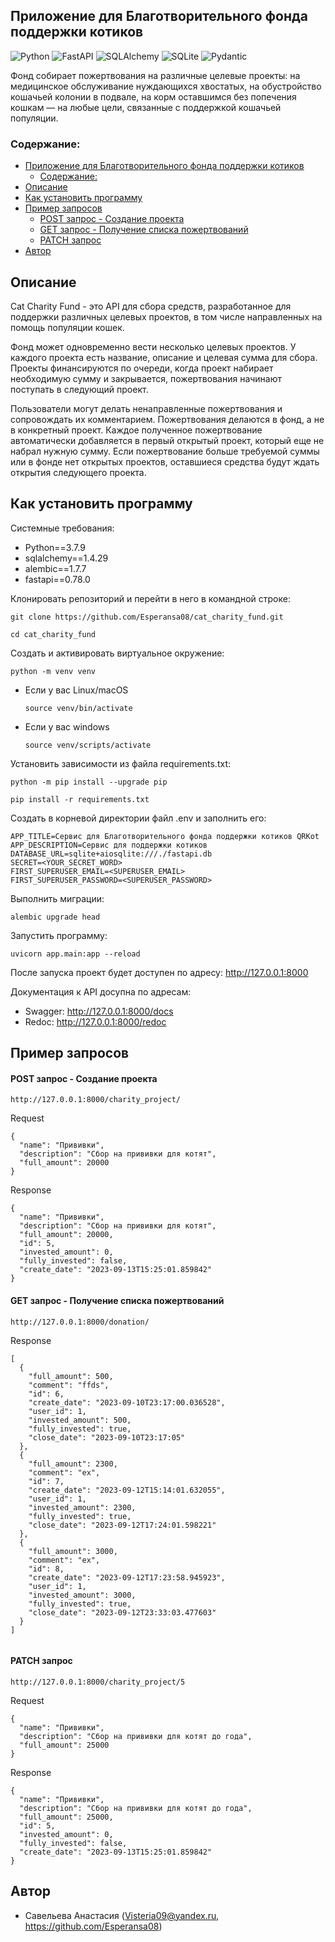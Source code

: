 ## Приложение для Благотворительного фонда поддержки котиков

![Python](https://img.shields.io/badge/python-3670A0?style=for-the-badge&logo=python&logoColor=ffdd54)
![FastAPI](https://img.shields.io/badge/FastAPI-005571?style=for-the-badge&logo=fastapi)
![SQLAlchemy](https://img.shields.io/badge/-SQLAlchemy-464646?style=for-the-badge&logo=SQLAlchemy&logoColor=ffffff&color=043A6B)
![SQLite](https://img.shields.io/badge/sqlite-%2307405e.svg?style=for-the-badge&logo=sqlite&logoColor=white)
![Pydantic](https://img.shields.io/badge/Pydantic-black?style=for-the-badge)

Фонд собирает пожертвования на различные целевые проекты: на медицинское обслуживание нуждающихся хвостатых,
на обустройство кошачьей колонии в подвале, на корм оставшимся без попечения кошкам — на любые цели, связанные с поддержкой кошачьей популяции.

### Содержание: 
- [Приложение для Благотворительного фонда поддержки котиков](#приложение-для-благотворительного-фонда-поддержки-котиков)
  - [Содержание:](#содержание)
- [Описание](#описание)
- [Как установить программу](#как-установить-программу)
- [Пример запросов](#пример-запросов)
    - [POST запрос - Создание проекта](#post-запрос---создание-проекта)
    - [GET запрос - Получение списка пожертвований](#get-запрос---получение-списка-пожертвований)
    - [PATCH запрос](#patch-запрос)
- [Автор](#автор)


## Описание

Cat Charity Fund - это API для сбора средств, разработанное для поддержки различных целевых проектов, в том числе направленных на помощь популяции кошек. 

Фонд может одновременно вести несколько целевых проектов. У каждого проекта есть название, описание и целевая сумма для сбора. Проекты финансируются по очереди, когда проект набирает необходимую сумму и закрывается, пожертвования начинают поступать в следующий проект.

Пользователи могут делать ненаправленные пожертвования и сопровождать их комментарием. Пожертвования делаются в фонд, а не в конкретный проект. Каждое полученное пожертвование автоматически добавляется в первый открытый проект, который еще не набрал нужную сумму. Если пожертвование больше требуемой суммы или в фонде нет открытых проектов, оставшиеся средства будут ждать открытия следующего проекта.



## Как установить программу

Системные требования:

- Python==3.7.9
- sqlalchemy==1.4.29
- alembic==1.7.7
- fastapi==0.78.0

Клонировать репозиторий и перейти в него в командной строке:

```
git clone https://github.com/Esperansa08/cat_charity_fund.git
```

```
cd cat_charity_fund
```

Cоздать и активировать виртуальное окружение:

```
python -m venv venv
```

* Если у вас Linux/macOS

    ```
    source venv/bin/activate
    ```

* Если у вас windows

    ```
    source venv/scripts/activate
    ```

Установить зависимости из файла requirements.txt:

```
python -m pip install --upgrade pip
```

```
pip install -r requirements.txt
```
Создать в корневой директории файл .env и заполнить его:

```
APP_TITLE=Сервис для Благотворительного фонда поддержки котиков QRKot
APP_DESCRIPTION=Сервис для поддержки котиков
DATABASE_URL=sqlite+aiosqlite:///./fastapi.db
SECRET=<YOUR_SECRET_WORD>
FIRST_SUPERUSER_EMAIL=<SUPERUSER_EMAIL>
FIRST_SUPERUSER_PASSWORD=<SUPERUSER_PASSWORD>
```

Выполнить миграции:

```
alembic upgrade head
```

Запустить программу:

```
uvicorn app.main:app --reload

```
После запуска проект будет доступен по адресу: http://127.0.0.1:8000

Документация к API досупна по адресам:
- Swagger: http://127.0.0.1:8000/docs
- Redoc: http://127.0.0.1:8000/redoc

## Пример запросов

#### POST запрос - Создание проекта
```
http://127.0.0.1:8000/charity_project/

```
Request
```
{
  "name": "Прививки",
  "description": "Сбор на прививки для котят",
  "full_amount": 20000
}
```
Response
```
{
  "name": "Прививки",
  "description": "Сбор на прививки для котят",
  "full_amount": 20000,
  "id": 5,
  "invested_amount": 0,
  "fully_invested": false,
  "create_date": "2023-09-13T15:25:01.859842"
}
```
#### GET запрос - Получение списка пожертвований
```
http://127.0.0.1:8000/donation/

```
Response
```
[
  {
    "full_amount": 500,
    "comment": "ffds",
    "id": 6,
    "create_date": "2023-09-10T23:17:00.036528",
    "user_id": 1,
    "invested_amount": 500,
    "fully_invested": true,
    "close_date": "2023-09-10T23:17:05"
  },
  {
    "full_amount": 2300,
    "comment": "ex",
    "id": 7,
    "create_date": "2023-09-12T15:14:01.632055",
    "user_id": 1,
    "invested_amount": 2300,
    "fully_invested": true,
    "close_date": "2023-09-12T17:24:01.598221"
  },
  {
    "full_amount": 3000,
    "comment": "ex",
    "id": 8,
    "create_date": "2023-09-12T17:23:58.945923",
    "user_id": 1,
    "invested_amount": 3000,
    "fully_invested": true,
    "close_date": "2023-09-12T23:33:03.477603"
  }
]


```

#### PATCH запрос
```
http://127.0.0.1:8000/charity_project/5

```
Request
```
{
  "name": "Прививки",
  "description": "Сбор на прививки для котят до года",
  "full_amount": 25000
}
```
Response
```
{
  "name": "Прививки",
  "description": "Сбор на прививки для котят до года",
  "full_amount": 25000,
  "id": 5,
  "invested_amount": 0,
  "fully_invested": false,
  "create_date": "2023-09-13T15:25:01.859842"
}
```



## Автор 

 * Савельева Анастасия (Visteria09@yandex.ru, https://github.com/Esperansa08) 